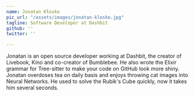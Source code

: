 ```yaml
---
name: Jonatan Kłosko
pic_url: "/assets/images/jonatan-klosko.jpg"
tagline: Software Developer at Dashbit
github: ''
twitter: ''

---
```

Jonatan is an open source developer working at Dashbit, the creator of Livebook, Kino and co-creator of Bumblebee. He also wrote the Elixir grammar for Tree-sitter to make your code on GitHub look more shiny. Jonatan overdoses tea on daily basis and enjoys throwing cat images into Neural Networks. He used to solve the Rubik's Cube quickly, now it takes him several seconds.